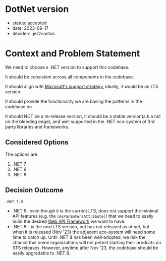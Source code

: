 # DotNet version

* status: accepted
* date: 2023-09-17
* deciders: jezzsantos

# Context and Problem Statement

We need to choose a .NET version to support this codebase.

It should be consistent across all components in the codebase.

It should align with [Microsoft's support strategy](https://dotnet.microsoft.com/en-us/platform/support/policy/dotnet-core), ideally, it would be an LTS version.

It should provide the functionality we are basing the patterns in the codebase on

It should NOT be a re-release version, it should be a stable version(a.k.a not on the bleeding edge), and well supported in the .NET eco-system of 3rd party libraries and frameworks.

## Considered Options

The options are:

1. .NET 7
2. .NET 6
3. .NET 8

## Decision Outcome

`.NET 7.0`

- .NET 6- even though it is the current LTS, does not support the minimal API features (e.g. the `[AsParamtersAttribute]`) that we need to easily build the desired [Web API Framework](0050-api-framework.md) we want to have.
- .NET 8 - is the next LTS version, but has not released as of yet, but when it is released (Nov '23) the adjacent eco-system will need some time to catch up. Until .NET 8 has been well-adopted, we risk the chance that some organizations will not permit starting their products on STS releases. However, anytime after Nov '23, the codebase should be easily upgradable to .NET 8.
